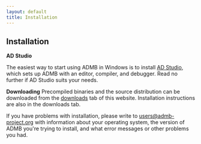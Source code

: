 ```yaml
---
layout: default
title: Installation
---
```


Installation
------------

**AD Studio**

The easiest way to start using ADMB in Windows is to install [AD Studio](https://github.com/admb-project/adstudio), which sets up ADMB with an editor, compiler, and debugger.
Read no further if AD Studio suits your needs.

**Downloading**
Precompiled binaries and the source distribution can be downloaded from the [downloads](/downloads/) tab of this website.  Installation instructions are also in the downloads tab.

If you have problems with installation, please write to users@admb-project.org with information about your operating system, the version of ADMB you're trying to install, and what error messages or other problems you had.
